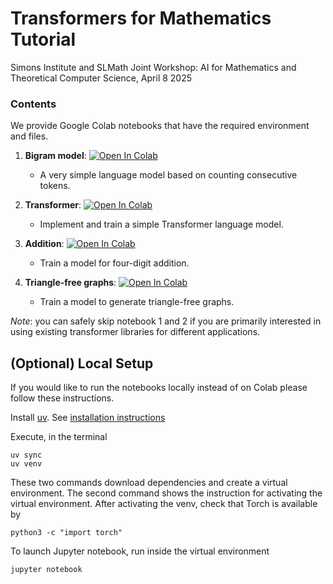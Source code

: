 # Transformers for Mathematics Tutorial

Simons Institute and SLMath Joint Workshop: AI for Mathematics and Theoretical Computer Science, April 8 2025


### Contents
We provide Google Colab notebooks that have the required environment and files.

1. **Bigram model**: <a href="https://colab.research.google.com/github/wellecks/transformers4math-simons/blob/main/1_bigram/bigrams_colab.ipynb" target="_parent"><img src="https://colab.research.google.com/assets/colab-badge.svg" alt="Open In Colab"/></a>
      - A very simple language model based on counting consecutive tokens.

2. **Transformer**: <a href="https://colab.research.google.com/github/wellecks/transformers4math-simons/blob/main/2_transformer/transformer_colab.ipynb" target="_parent"><img src="https://colab.research.google.com/assets/colab-badge.svg" alt="Open In Colab"/></a>
      - Implement and train a simple Transformer language model.

3. **Addition**: <a href="https://colab.research.google.com/github/wellecks/transformers4math-simons/blob/main/3_addition/addition_colab.ipynb" target="_parent"><img src="https://colab.research.google.com/assets/colab-badge.svg" alt="Open In Colab"/></a>
      - Train a model for four-digit addition.
4. **Triangle-free graphs**: <a href="https://colab.research.google.com/github/wellecks/transformers4math-simons/blob/main/4_graphs/graphs_colab.ipynb" target="_parent"><img src="https://colab.research.google.com/assets/colab-badge.svg" alt="Open In Colab"/></a>
      - Train a model to generate triangle-free graphs.

*Note*: you can safely skip notebook 1 and 2 if you are primarily interested in using existing transformer libraries for different applications.

## (Optional) Local Setup

If you would like to run the notebooks locally instead of on Colab please follow these instructions.

Install [uv](https://github.com/astral-sh/uv). See [installation
instructions](https://docs.astral.sh/uv/getting-started/installation/)

Execute, in the terminal
```
uv sync
uv venv
```

These two commands download dependencies and create a virtual environment. The
second command shows the instruction for activating the virtual environment.
After activating the venv, check that Torch is available by

```
python3 -c "import torch"
```

To launch Jupyter notebook, run inside the virtual environment

``` c
jupyter notebook
```


